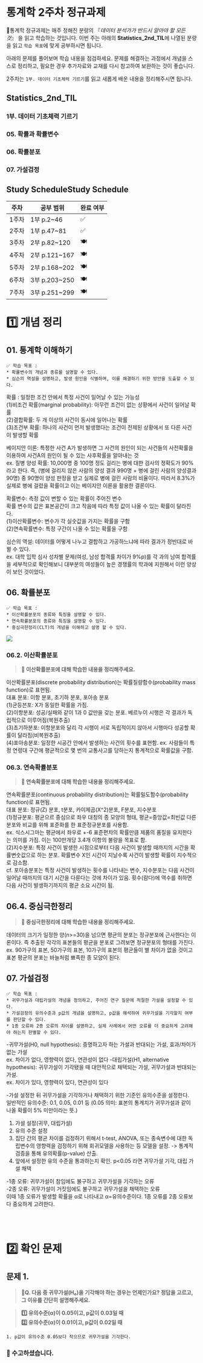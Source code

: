 # 통계학 2주차 정규과제

📌통계학 정규과제는 매주 정해진 분량의 『*데이터 분석가가 반드시 알아야 할 모든 것*』 을 읽고 학습하는 것입니다. 이번 주는 아래의 **Statistics_2nd_TIL**에 나열된 분량을 읽고 `학습 목표`에 맞게 공부하시면 됩니다.

아래의 문제를 풀어보며 학습 내용을 점검하세요. 문제를 해결하는 과정에서 개념을 스스로 정리하고, 필요한 경우 추가자료와 교재를 다시 참고하여 보완하는 것이 좋습니다.

2주차는 `1부. 데이터 기초체력 기르기`를 읽고 새롭게 배운 내용을 정리해주시면 됩니다.


## Statistics_2nd_TIL

### 1부. 데이터 기초체력 기르기

### 05. 확률과 확률변수

### 06. 확률분포
### 07. 가설검정



## Study ScheduleStudy Schedule

| 주차  | 공부 범위     | 완료 여부 |
| ----- | ------------- | --------- |
| 1주차 | 1부 p.2~46    | ✅         |
| 2주차 | 1부 p.47~81   | ✅         |
| 3주차 | 2부 p.82~120  | 🍽️         |
| 4주차 | 2부 p.121~167 | 🍽️         |
| 5주차 | 2부 p.168~202 | 🍽️         |
| 6주차 | 3부 p.203~250 | 🍽️         |
| 7주차 | 3부 p.251~299 | 🍽️         |

<!-- 여기까진 그대로 둬 주세요-->



# 1️⃣ 개념 정리 
## 01. 통계학 이해하기

```
✅ 학습 목표 :
* 확률변수의 개념과 종류를 설명할 수 있다.
* 심슨의 역설을 설명하고, 발생 원인을 식별하며, 이를 해결하기 위한 방안을 도출할 수 있다.
```

<!-- 새롭게 배운 내용을 자유롭게 정리해주세요.-->
확률 : 일정한 조건 안에서 특정 사건이 일어날 수 있는 가능성     
(1)비조건 확률(marginal probability): 아무런 조건이 없는 상황에서 사건이 일어날 확률    
(2)결합확률: 두 개 이상의 사건이 동시에 일어나는 확률        
(3)조건부 확률: 하나의 사건이 먼저 발생했다는 조건이 전제된 상황에서 또 다른 사건이 발생할 확률      

베이지안 이론: 특정한 사건 A가 발생하면 그 사건의 원인이 되는 사건들의 사전확률을 이용하여 사건A의 원인이 될 수 있는 사후확률을 알아내는 것      
ex. 질병 양성 확률: 10,000명 중 100명 정도 걸리는 병에 대한 검사의 정확도가 90%라고 한다. 즉, (병에 걸리지 않은 사람의 양성 결과 990명 + 병에 걸린 사람의 양성결과 90명) 중 90명이 양성 판정을 받고 실제로 병에 걸린 사람의 비율이다. 따라서 8.3%가 실제로 병에 걸렸을 확률이고 이는 베이지안 이론을 활용한 결론이다.   

확률변수: 측정 값이 변할 수 있는 확률이 주어진 변수   
확률 변수의 값은 표본공간이 크고 작음에 따라 특정 값이 나올 수 있는 확률이 달라진다.   
(1)이산확률변수: 변수가 각 실숫값을 가지는 확률을 구함        
(2)연속확률변수: 특정 구간이 나올 수 있는 확률을 구함     

심슨의 역설: 데이터를 어떻게 나누고 결합하고 가공하느냐에 따라 결과가 정반대로 바뀔 수 있다.     
ex. 대학 입학 심사 성차별 문제(여성, 남성 합격률 차이가 9%p)를 각 과의 남여 합격률을 세부적으로 확인해보니 대부분의 여성들이 높은 경쟁률의 학과에 지원해서 이런 양상이 보인 것이었다.      


## 06. 확률분포

```
✅ 학습 목표 :
* 이산확률분포의 종류와 특징을 설명할 수 있다.
* 연속확률분포의 종류와 특징을 설명할 수 있다. 
* 중심극한정리(CLT)의 개념을 이해하고 설명 할 수 있다.
```
![
](이산확률분포.PNG)
### 06.2. 이산확률분포

> **🧚 이산확률분포에 대해 학습한 내용을 정리해주세요.**

<!--수식과 공식을 암기하기보다는 분포의 개념과 특성을 위주로 공부해주세요. 분석 대상의 데이터가 어떠한 확률분포의 특성을 가지고 있는지를 아는 것이 더 중요합니다.-->
이산확률분포(discrete probability distribution)는 확률질량함수(probability mass function)로 표현됨.       
대표 분포: 이항 분포, 초기하 분포, 포아송 분포      
(1)균등븐포: X가 동일한 확률을 가짐.     
(2)이항분포: 성공/실패와 같이 1과 0 값만을 갖는 분포. 베르누이 시행은 각 결과가 독립적으로 이루어짐(복원추출)   
(3)초기하분포: 이항분포와 달리 각 시행이 서로 독립적이지 않아서 시행마다 성공할 확률이 달라짐(비복원추출)   
(4)포아송분포: 일정한 시공간 안에서 발생하는 사건의 횟수를 표현함. ex. 사람들이 특정 연령대 구간에 평균적으로 몇 번의 교통사고를 당하는지 통계적으로 확률값을 구함.     

### 06.3. 연속확률분포

> **🧚 연속확률분포에 대해 학습한 내용을 정리해주세요.**

<!--수식과 공식을 암기하기보다는 분포의 개념과 특성을 위주로 공부해주세요. 분석 대상의 데이터가 어떠한 확률분포의 특성을 가지고 있는지를 아는 것이 더 중요합니다.-->
연속확률분포(continuous probability distribution)는 확률밀도함수(probability function)로 표현됨.     
대표 분포: 정규(Z) 분포, t분포, 카이제곱(X^2)분포, F분포, 지수분포     
(1)정규분포: 평균으르 중심으로 좌우 대칭의 종 모양의 형태, 평균=중앙값=최빈값 다른 분포와 비교를 위해 표준화를 한 표준정규분포를 사용함.    
ex. 식스시그마는 평균에서 좌우로 +-6 표준편차의 확률만큼 제품의 품질을 유지한다는 의미를 가짐. 이는 100만개당 3.4개 이항의 불량을 목표로 함.    
(2)지수분포: 특정 사건이 발생한 시점으로부터 다음 사건이 발생할 때까지의 시간을 확률변숫값으로 하는 분포. 확률변수 X인 시간이 지날수록 사건이 발생할 확률이 지수적으로 감소함.    
cf. 포아송분포는 특정 사건이 발생하는 횟수를 나타내는 변수, 지수분포는 다음 사건이 일어날 때까지의 대기 시간을 다룬다는 것에 차이가 있음. 횟수(람다)에 역수를 취하면 다음 사건이 발생하기까지의 평균 소요 시간이 됨.    

## 06.4. 중심극한정리

> **🧚 중심극한정리에 대해 학습한 내용을 정리해주세요.**

데이터의 크기가 일정한 양(n>=30)을 넘으면 평균의 분포는 정규분포에 근사한다는 이론이다. 즉 추출된 각각의 표본들의 평균을 분포로 그려보면 정규분포의 형태를 가진다.   
ex. 90가구의 표본, 50가구의 표본, 10가구의 표본의 평균들이 별 차이가 없을 것이고 표본 평균의 분포는 바늘처럼 뾰족한 종 모양이 된다.

## 07. 가설검정

```
✅ 학습 목표 :
* 귀무가설과 대립가설의 개념을 정의하고, 주어진 연구 질문에 적절한 가설을 설정할 수 있다.
* 가설검정의 유의수준과 p값의 개념을 설명하고, p값을 해석하여 귀무가설을 기각할지 여부를 판단할 수 있다.
* 1종 오류와 2종 오류의 차이를 설명하고, 실제 사례에서 어떤 오류를 더 중요하게 고려해야 하는지 판별할 수 있다.
```

<!-- 새롭게 배운 내용을 자유롭게 정리해주세요.-->

-귀무가설(H0, null hypothesis): 증명하고자 하는 가설과 반대되는 가설, 효과/차이가 없는 가설    
ex. 차이가 없다, 영향력이 없다, 연관성이 없다
-대립가설(H1, alternative hypothesis): 귀무가설이 기각됐을 때 대안적으로 채택되는 가설, 귀무가설과 반대되는 가설.    
ex. 차이가 있다, 영향력이 있다, 연관성이 있다   

-가설 설정한 뒤 귀무가설을 기각하거나 채택하기 위한 기준인 유의수준을 설정한다.   
일반적인 유의수준: 0.1, 0.05, 0.01 등 (0.05 의미: 표본의 통계치가 귀무가설과 같이 나올 확률이 5% 미만이라는 뜻.)   
1. 가설 설정(귀무, 대립가설)   
2. 유의 수준 설정
3. 집단 간의 평균 차이를 검정하기 위해서 t-test, ANOVA, 또는 종속변수에 대한 독립변수의 영향력을 검정하기 위해 회귀모델을 사용하는 등 모델을 설정.  -> 통계적 검증을 통해 유의확률(p-value) 산출.    
4. 앞에서 설정한 유의 수준을 통과하는지 확인. p<0.05 라면 귀무가설 기각, 대립 가설 채택

-1종 오류: 귀무가설이 참임에도 불구하고 귀무가설을 기각하는 오류   
-2종 오류: 귀무가설이 거짓임에도 불구하고 귀무가설을 채택하는 오류   
이때 1종 오류가 발생할 확률을 α로 나타내고 α=유의수준이다. 1종 오류를 2종 오류보다 중요하게 고려한다.

<br>
<br>

# 2️⃣ 확인 문제

## 문제 1.

> **🧚Q. 다음 중 귀무가설(H₀)을 기각해야 하는 경우는 언제인가요? 정답을 고르고, 그 이유를 간단히 설명해주세요.**

> **1️⃣ 유의수준(α)이 0.05이고, p값이 0.03일 때   
> 2️⃣ 유의수준(α)이 0.01이고, p값이 0.02일 때**

```
1. p값이 유의수준 0.05보다 작으므로 귀무가설을 기각한다.
```



### 🎉 수고하셨습니다.